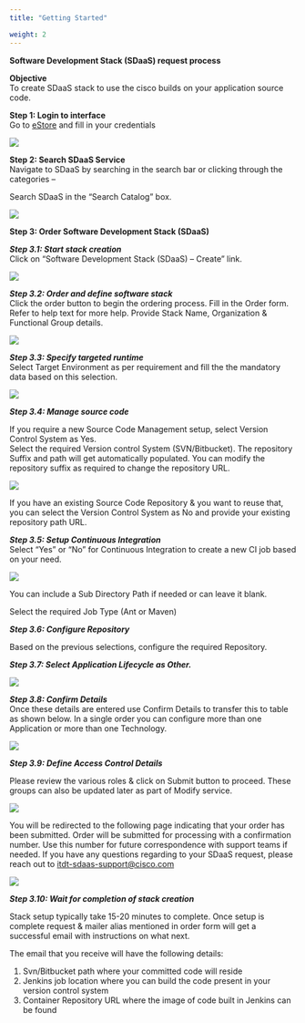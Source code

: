 ```yaml
---
title: "Getting Started"

weight: 2
---
```



**Software Development Stack (SDaaS) request process**

**Objective**  
To create SDaaS stack to use the cisco builds on your application source code.

**Step 1: Login to interface**  
Go to  [eStore](http://estore.cisco.com/)  and fill in your credentials

![](http://minio.cisco.com/hackmd/uploads/upload_576193102df729515d1c4c5f816bff1b.png)

**Step 2: Search SDaaS Service**  
Navigate to SDaaS by searching in the search bar or clicking through the categories –

Search SDaaS in the “Search Catalog” box.

![](http://minio.cisco.com/hackmd/uploads/upload_f2cd1aab6cdabcd1ac0330ee6183b5b9.png)

**Step 3: Order Software Development Stack (SDaaS)**

_**Step 3.1: Start stack creation**_  
Click on “Software Development Stack (SDaaS) – Create” link.

![](http://minio.cisco.com/hackmd/uploads/upload_d6e5933b1682f296354784250cd50f13.png)

_**Step 3.2: Order and define software stack**_  
Click the order button to begin the ordering process. Fill in the Order form. Refer to help text for more help. Provide Stack Name, Organization & Functional Group details.

![](http://minio.cisco.com/hackmd/uploads/upload_47f03f0797237d3a1ed1079eb45f7914.png)

_**Step 3.3: Specify targeted runtime**_  
Select Target Environment as per requirement and fill the the mandatory data based on this selection.

![](http://minio.cisco.com/hackmd/uploads/upload_26b3c2128a2d5d9ecbd5f135745ca835.png)

_**Step 3.4: Manage source code**_

If you require a new Source Code Management setup, select Version Control System as Yes.  
Select the required Version control System (SVN/Bitbucket). The repository Suffix and path will get automatically populated. You can modify the repository suffix as required to change the repository URL.

![](http://minio.cisco.com/hackmd/uploads/upload_04e7e7ff113ae2d479d3065215e5fa6f.png)

If you have an existing Source Code Repository & you want to reuse that, you can select the Version Control System as No and provide your existing repository path URL.

_**Step 3.5: Setup Continuous Integration**_  
Select “Yes” or “No” for Continuous Integration to create a new CI job based on your need.

![](http://minio.cisco.com/hackmd/uploads/upload_e837dd0a8d115a06cf62c7b0995e2bd0.png)

You can include a Sub Directory Path if needed or can leave it blank.

Select the required Job Type (Ant or Maven)

_**Step 3.6: Configure Repository**_

Based on the previous selections, configure the required Repository.

_**Step 3.7: Select Application Lifecycle as Other.**_

![](http://minio.cisco.com/hackmd/uploads/upload_7dca75ea2600d8369b8e5651e8ea8f17.png)

_**Step 3.8: Confirm Details**_  
Once these details are entered use Confirm Details to transfer this to table as shown below. In a single order you can configure more than one Application or more than one Technology.

![](http://minio.cisco.com/hackmd/uploads/upload_692f8754ab8f24b00d7ebd934f0e525b.png)

_**Step 3.9: Define Access Control Details**_

Please review the various roles & click on Submit button to proceed. These groups can also be updated later as part of Modify service.

![](http://minio.cisco.com/hackmd/uploads/upload_0142607c735b570b7e7058803ae07f1b.png)

You will be redirected to the following page indicating that your order has been submitted. Order will be submitted for processing with a confirmation number. Use this number for future correspondence with support teams if needed. If you have any questions regarding to your SDaaS request, please reach out to  [itdt-sdaas-support@cisco.com](mailto:itdt-sdaas-support@cisco.com)

![](http://minio.cisco.com/hackmd/uploads/upload_a2a51a65d6df3a02cd24a3ecdbd9c303.png)

_**Step 3.10: Wait for completion of stack creation**_

Stack setup typically take 15-20 minutes to complete. Once setup is complete request & mailer alias mentioned in order form will get a successful email with instructions on what next.

The email that you receive will have the following details:

1.  Svn/Bitbucket path where your committed code will reside
2.  Jenkins job location where you can build the code present in your version control system
3.  Container Repository URL where the image of code built in Jenkins can be found





